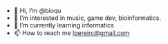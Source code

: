 - 👋 Hi, I’m @bioqu
- 👀 I’m interested in music, game dev, bioinformatics.
- 🌱 I’m currently learning informatics
- 📫 How to reach me lpereirc@gmail.com

<!---
bioqu/bioqu is a ✨ special ✨ repository because its `README.md` (this file) appears on your GitHub profile.
You can click the Preview link to take a look at your changes.
--->
